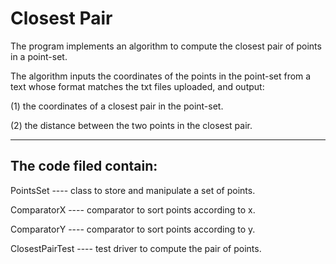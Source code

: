 # Closest Pair

The program implements an algorithm to compute the closest pair of points in a point-set. 

The algorithm inputs the coordinates of the points in the point-set from a text whose format matches the txt files uploaded, and output:

(1) the coordinates of a closest pair in the point-set.

(2) the distance between the two points in the closest pair.

------------------
## The code filed contain:
PointsSet ---- class to store and manipulate a set of points. 

ComparatorX ---- comparator to sort points according to x.

ComparatorY ---- comparator to sort points according to y.

ClosestPairTest ---- test driver to compute the pair of points.

